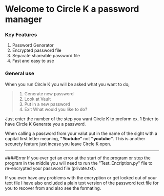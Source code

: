 # Welcome to Circle K a password manager 
### Key Features
1. Password Genorator 
2. Encrypted password file
3. Separate shareable password file
4. Fast and easy to use

### General use 
When you run Circle K you will be asked what you want to do,
>1) Generate new password
>2) Look at Vault
>3) Put in a new password
>4) Exit
>What would you like to do?

Just enter the number of the step you want Circle K to preform ex. 1 Enter to have Circle K Generate you a password.

When calling a password from your valut put in the name of the sight with a capital first letter meaning, **"Youtube"** not **"youtube"**. This is another securety feature just incase you leave Circle K open.

---
####Error
If you ever get an error at the start of the program or stop the program in the middle you will need to run the "Test_Encription.py" file to re-encrypted your password file (private.txt). 

If you ever have any problems with the encryption or get locked out of your text file I have also encluded a plain text version of the password text file for you to recover from and also see the formating. 
